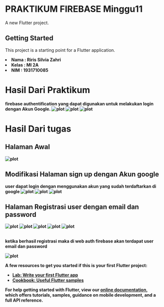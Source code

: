 # PRAKTIKUM FIREBASE Minggu11

A new Flutter project.

## Getting Started

This project is a starting point for a Flutter application.
<li><b>Nama  : Riris Silvia Zahri
<li><b>Kelas : MI 2A
<li><b>NIM   : 1931710085

# Hasil Dari Praktikum
firebase authentification yang dapat digunakan untuk melakukan login dengan Akun Google.
![plot](./image/1.png)
![plot](./image/2.png)
![plot](./image/3.png)

# Hasil Dari tugas 
## Halaman Awal
![plot](./image/a.png)
## Modifikasi Halaman sign up dengan Akun google
user dapat login dengan menggunakan akun yang sudah terdaftarkan di google
![plot](./image/b.png)
![plot](./image/c.png)
![plot](./image/d.png)

## Halaman Registrasi user dengan email dan password
![plot](./image/e.png)
![plot](./image/f.png)
![plot](./image/h.png)
![plot](./image/i.png)
![plot](./image/g.png)

<br>ketika berhasil registrasi maka di web auth firebase akan terdapat user email dan password

![plot](./image/g.png)









A few resources to get you started if this is your first Flutter project:

- [Lab: Write your first Flutter app](https://flutter.dev/docs/get-started/codelab)
- [Cookbook: Useful Flutter samples](https://flutter.dev/docs/cookbook)

For help getting started with Flutter, view our
[online documentation](https://flutter.dev/docs), which offers tutorials,
samples, guidance on mobile development, and a full API reference.
